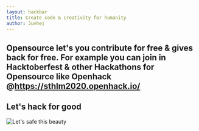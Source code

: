 ```yaml
---
layout: hackbar
title: Create code & creativity for humanity
author: Juvhej
---
```


<!-- Your MESSAGE on open source-->
Opensource let's you contribute for free & gives back for free. 
For example you can join in Hacktoberfest & other Hackathons for Opensource 
like Openhack @https://sthlm2020.openhack.io/ 
---

## Let's hack for good

![Let's safe this beauty]({{site.baseurl}}/assets/images/Juvhej.jpg)
